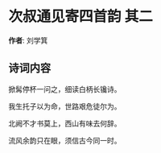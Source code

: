 # 次叔通见寄四首韵  其二

**作者**: 刘学箕

## 诗词内容

掀髯停杯一问之，细读白柄长镵诗。

我生托子以为命，世路艰危徒尔为。

北阙不才书莫上，西山有味去何辞。

流风余韵只在眼，须信古今同一时。

